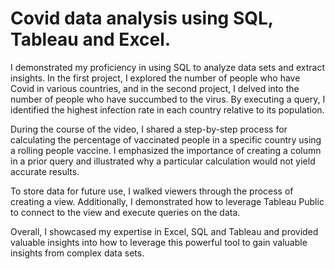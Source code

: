 # Covid data analysis using SQL, Tableau and Excel.

I demonstrated my proficiency in using SQL to analyze data sets and extract insights. In the first project, I explored the number of people who have Covid in various countries, and in the second project, I delved into the number of people who have succumbed to the virus. By executing a query, I identified the highest infection rate in each country relative to its population.

During the course of the video, I shared a step-by-step process for calculating the percentage of vaccinated people in a specific country using a rolling people vaccine. I emphasized the importance of creating a column in a prior query and illustrated why a particular calculation would not yield accurate results.

To store data for future use, I walked viewers through the process of creating a view. Additionally, I demonstrated how to leverage Tableau Public to connect to the view and execute queries on the data.

Overall, I showcased my expertise in Excel, SQL and Tableau and provided valuable insights into how to leverage this powerful tool to gain valuable insights from complex data sets.
